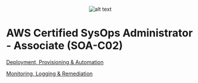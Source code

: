 <span style="display:block; text-align:center">![alt text](https://upload.wikimedia.org/wikipedia/commons/thumb/9/93/Amazon_Web_Services_Logo.svg/300px-Amazon_Web_Services_Logo.svg.png "AWS")</span>

# AWS Certified SysOps Administrator - Associate (SOA-C02)

[Deployment, Provisioning & Automation](https://github.com/crmpicco/aws-certifications/blob/main/deployment-provisioning-automation.md)

[Monitoring, Logging & Remediation](https://github.com/crmpicco/aws-certifications/blob/main/monitoring-logging-remediation.md)